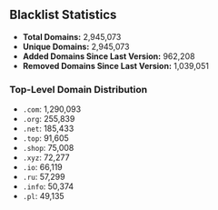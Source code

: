## Blacklist Statistics

- **Total Domains:** 2,945,073
- **Unique Domains:** 2,945,073
- **Added Domains Since Last Version:** 962,208
- **Removed Domains Since Last Version:** 1,039,051

### Top-Level Domain Distribution

-  `.com`: 1,290,093
-  `.org`: 255,839
-  `.net`: 185,433
-  `.top`: 91,605
-  `.shop`: 75,008
-  `.xyz`: 72,277
-  `.io`: 66,119
-  `.ru`: 57,299
-  `.info`: 50,374
-  `.pl`: 49,135

